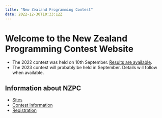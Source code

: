 ```yaml
---
title: "New Zealand Programming Contest"
date: 2022-12-30T10:33:12Z
---
```

# Welcome to the New Zealand Programming Contest Website

* The 2022 contest was held on 10th September. [Results are available](results.html).
* The 2023 contest will probably be held in September. Details will follow when available.

## Information about NZPC

* [Sites](sites.html)
* [Contest Information](about.html)
* [Registration](register.html)